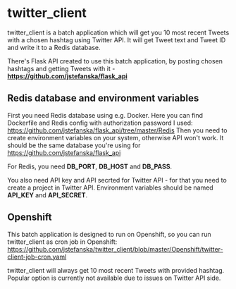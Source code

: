 # twitter_client

twitter_client is a batch application which will get you 10 most recent Tweets with a chosen hashtag using Twitter API. It will get Tweet text and Tweet ID and write it to a Redis database.

There's Flask API created to use this batch application, by posting chosen hashtags and getting Tweets with it - **https://github.com/jstefanska/flask_api**

## Redis database and environment variables

First you need Redis database using e.g. Docker. Here you can find Dockerfile and Redis config with authorization password I used: https://github.com/jstefanska/flask_api/tree/master/Redis Then you need to create environment variables on your system, otherwise API won't work.
It should be the same database you're using for https://github.com/jstefanska/flask_api

For Redis, you need **DB_PORT**, **DB_HOST** and **DB_PASS**.

You also need API key and API secrted for Twitter API - for that you need to create a project in Twitter API.
Environment variables should be named **API_KEY** and **API_SECRET**.

## Openshift

This batch application is designed to run on Openshift, so you can run twitter_client as cron job in Openshift: https://github.com/jstefanska/twitter_client/blob/master/Openshift/twitter-client-job-cron.yaml

twitter_client will always get 10 most recent Tweets with provided hashtag. Popular option is currently not available due to issues on Twitter API side.
